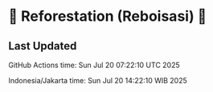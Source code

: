 
# 🌳 Reforestation (Reboisasi) 🌲

## Last Updated

GitHub Actions time: Sun Jul 20 07:22:10 UTC 2025

Indonesia/Jakarta time: Sun Jul 20 14:22:10 WIB 2025
